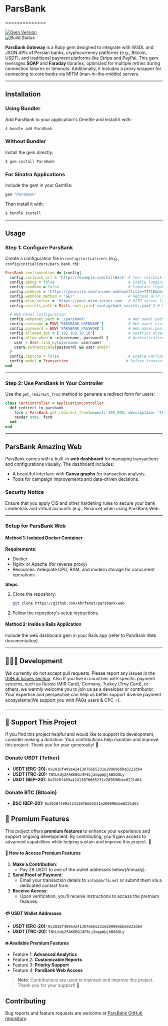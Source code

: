 # ParsBank
==============

[![Gem Version](https://badge.fury.io/rb/parsbank.svg)](https://rubygems.org/gems/parsbank)  
![Build Status](https://github.com/abrfanet/ParsBank/workflows/CI/badge.svg)

**ParsBank Gateway** is a Ruby gem designed to integrate with WSDL and JSON APIs of Persian banks, cryptocurrency platforms (e.g., Bitcoin, USDT), and traditional payment platforms like Stripe and PayPal. This gem leverages **SOAP** and **Faraday** libraries, optimized for multiple retries during connection failures or timeouts. Additionally, it includes a proxy wrapper for connecting to core banks via MITM (man-in-the-middle) servers.

---

## Installation

### Using Bundler
Add ParsBank to your application's Gemfile and install it with:

```bash
$ bundle add ParsBank
```

### Without Bundler
Install the gem directly:

```bash
$ gem install ParsBank
```

### For Sinatra Applications
Include the gem in your Gemfile:

```ruby
gem "ParsBank"
```

Then install it with:

```bash
$ bundle install
```

---

## Usage

### Step 1: Configure ParsBank
Create a configuration file in `config/initializers` (e.g., `config/initializers/pars_bank.rb`):

```ruby
ParsBank.configuration do |config|
  config.callback_url = 'https://example.com/CallBack' # Your callback URL
  config.debug = false                                 # Enable logging (Rails logs and STDOUT)
  config.sandbox = false                               # Simulate requests and auto-approve callbacks
  config.webhook = 'https://yoursite.com/income-webhook?title=TITLE&message=MESSAGE' # Transaction notification webhook
  config.webhook_method = 'GET'                        # Webhook HTTP method (GET or POST)
  config.mitm_server = 'https://your-mitm-server.com'  # MITM server location
  config.secrets_path = Rails.root.join('config/bank_secrets.yaml') # Path to bank credentials (e.g., merchant ID, tokens)

  # Web Panel Configuration
  config.webpanel_path = '/parsbank'                   # Web panel path
  config.username = ENV['PARSBANK_USERNAME']           # Web panel username
  config.password = ENV['PARSBANK_PASSWORD']           # Web panel password
  config.allowed_ips = ['192.168.10.10']               # Restrict access by IP (use '*' to allow all)
  config.allow_when = ->(username, password) {         # Authentication using a Rails model
    user = User.find_by(username: username)
    user&.authenticate(password) && user.admin?
  }
  config.captcha = false                               # Enable CAPTCHA for security
  config.model = Transaction                          # Define transaction model (must include fields like amount, status, etc.)
end
```

---

### Step 2: Use ParsBank in Your Controller

Use the `get_redirect_from` method to generate a redirect form for users:

```ruby
class CartController < ApplicationController
  def redirect_to_parsbank
    form = ParsBank.get_redirect_from(amount: 100_000, description: 'Charge Account')
    render html: form
  end
end
```

---

## ParsBank Amazing Web

ParsBank comes with a built-in **web dashboard** for managing transactions and configurations visually. The dashboard includes:
- A beautiful interface with **Canva graphs** for transaction analysis.
- Tools for campaign improvements and data-driven decisions.

### Security Notice
Ensure that you apply CIS and other hardening rules to secure your bank credentials and virtual accounts (e.g., Binance) when using ParsBank Web.

---

### Setup for ParsBank Web

#### Method 1: Isolated Docker Container
**Requirements**:
- Docker
- Nginx or Apache (for reverse proxy)
- Resources: Adequate CPU, RAM, and modern storage for concurrent operations.

**Steps**:
1. Clone the repository:
   ```bash
   git clone https://github.com/Abrfanet/parsbank-web
   ```
2. Follow the repository's setup instructions.

#### Method 2: Inside a Rails Application
Include the web dashboard gem in your Rails app (refer to ParsBank Web documentation).

---

## 👨🏻‍💻 Development

We currently do not accept pull requests. Please report any issues in the [GitHub Issues section](https://github.com/abrfanet/ParsBank/issues). Also If you live in countries with specific payment systems, such as Russia (MIR Card), Germany, Turkey (Troy Card), or others, we warmly welcome you to join us as a developer or contributor. Your expertise and perspective can help us better support diverse payment ecosystems(We support you with PAGs users & CPC ⭐).

---

## 💖 Support This Project

If you find this project helpful and would like to support its development, consider making a donation. Your contributions help maintain and improve this project. Thank you for your generosity! 🙏

### Donate USDT (Tether)
- **USDT (ERC-20):** `0x2028f409a42413076665231e209896bbe0221d64`
- **USDT (TRC-20):** `TNtLkdy2FAKKBGJ4F8ij2mppWpjkB8GULy`
- **USDT (BEP-20):** `0x2028f409a42413076665231e209896bbe0221d64`


### Donate BTC (Bitcoin)
- **BSC (BEP-20):** `0x2028f409a42413076665231e209896bbe0221d64`



## 🚀 Premium Features

This project offers **premium features** to enhance your experience and support ongoing development. By contributing, you'll gain access to advanced capabilities while helping sustain and improve this project. 🙌

#### 🔐 How to Access Premium Features
1. **Make a Contribution**: 
   - Pay 29 USDT to one of the wallet addresses below(Annualy).
2. **Send Proof of Payment**: 
   - Email your transaction details to `info@abrfa.net` or submit them via a dedicated contact form.
3. **Receive Access**: 
   - Upon verification, you'll receive instructions to access the premium features.

#### 💳 USDT Wallet Addresses
- **USDT (ERC-20):** `0x2028f409a42413076665231e209896bbe0221d64`
- **USDT (TRC-20):** `TNtLkdy2FAKKBGJ4F8ij2mppWpjkB8GULy`

#### 🔥 Available Premium Features
- Feature 1: **Advanced Analytics**  
- Feature 2: **Customizable Reports**  
- Feature 3: **Priority Support**
- Feature 4: **ParsBank Web Access**

> **Note**: Contributions are used to maintain and improve this project. Thank you for your support! 🙏

## Contributing

Bug reports and feature requests are welcome at [ParsBank GitHub repository](https://github.com/abrfanet/ParsBank).
